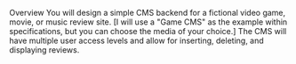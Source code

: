 Overview
  You will design a simple CMS backend for a fictional video game, movie, or music review site.  [I will use a "Game CMS" as the example within specifications, but you can choose the media of your choice.] The CMS will have multiple user access levels and allow for inserting, deleting, and displaying reviews.

